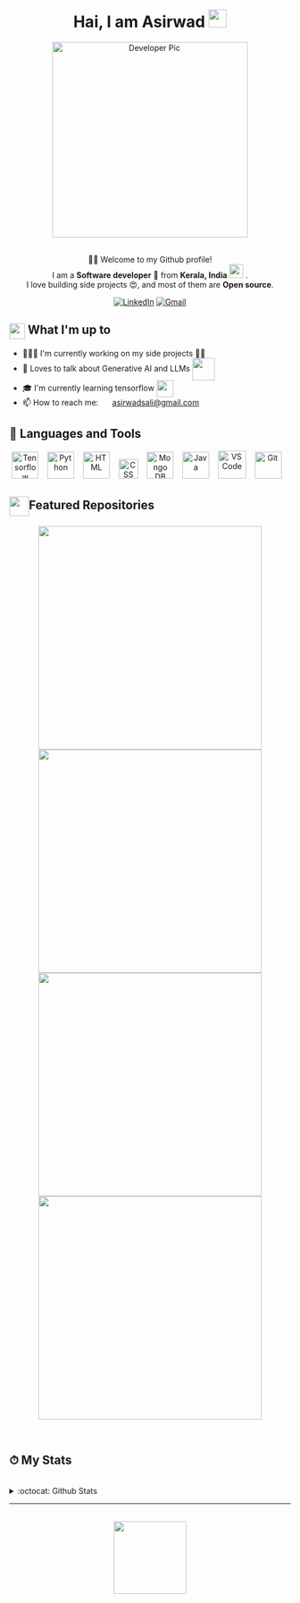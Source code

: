 <div align="center">
    <h1>Hai, I am Asirwad <img
            src="https://media.giphy.com/media/hvRJCLFzcasrR4ia7z/giphy.gif" width="32"></h1>
    <img alt="Developer Pic"
        src="https://user-images.githubusercontent.com/49222186/110210369-58458c80-7eb7-11eb-9d6e-2129358b3098.png" width="350"/>
    <br/><br/>
    <p>🙏🏻 Welcome to my Github profile!<br />
        I am a <b>Software developer</b> 🚀 from <b>Kerala, India</b> <img
            src="https://upload.wikimedia.org/wikipedia/en/thumb/4/41/Flag_of_India.svg/800px-Flag_of_India.svg.png?20230723002237" width="25" /> .<br />
        I love building side projects 😍, and most of them are <b>Open source</b>. </p>
    <div>
        <a href="https://www.linkedin.com/in/asirwad-sali-58446620a" target="_blank"><img alt="LinkedIn"
                src="https://img.shields.io/badge/linkedin-%230077B5.svg?&style=for-the-badge&logo=linkedin&logoColor=white" /></a>
        <a href="mailto:asirwadsali@gmail.com" target="_blank"><img alt="Gmail"
                src="https://img.shields.io/badge/-Gmail-D14836?style=for-the-badge&logo=Gmail&logoColor=white" /></a>
    </div>
</div>

<div>
    <div>
        <h2><img align="center"
                src="https://emojis.slackmojis.com/emojis/images/1584726375/8272/blob-cool.gif?1584726375" width="28" />
            What I'm up to</h2>
        <ul>
            <li> 👨🏻‍💻 I'm currently working on my side projects ✍🏻</li>
            <li> 💬 Loves to talk about Generative AI and LLMs <img align="center"
                    src="https://icons.veryicon.com/png/o/education-technology/blue-gray-solid-blend-icon/artificial-intelligence-5.png"
                    width="40" /></li>
            <li> 🎓 I'm currently learning tensorflow <img align="center"
                    src="https://upload.wikimedia.org/wikipedia/commons/thumb/2/2d/Tensorflow_logo.svg/1915px-Tensorflow_logo.svg.png"
                    width="30" /></li>
            <li>📫 How to reach me: <img align="center"
                    src="https://emojis.slackmojis.com/emojis/images/1450319444/38/gmail.png?1450319444" width="17" />
                <a href="mailto:asirwadsali@gmail.com" target="_blank">asirwadsali@gmail.com</a></li>
        </ul>
    </div>
    <div>
        <h2>🧰 Languages and Tools</h2>
        <p align="center">
            <img src="https://upload.wikimedia.org/wikipedia/commons/thumb/2/2d/Tensorflow_logo.svg/1915px-Tensorflow_logo.svg.png" alt="Tensorflow"
                width="48" />&nbsp;&nbsp;&nbsp
            <img src="https://upload.wikimedia.org/wikipedia/commons/c/c3/Python-logo-notext.svg" alt="Python"
                width="48" />&nbsp;&nbsp;&nbsp
            <img src="https://upload.wikimedia.org/wikipedia/commons/6/61/HTML5_logo_and_wordmark.svg" alt="HTML"
                width="48" />&nbsp;&nbsp;&nbsp
            <img src="https://upload.wikimedia.org/wikipedia/commons/d/d5/CSS3_logo_and_wordmark.svg" alt="CSS"
                width="35" />&nbsp;&nbsp;&nbsp
            <img src="https://avatars1.githubusercontent.com/u/45120?s=200&v=4" alt="Mongo DB"
                width="48" />&nbsp;&nbsp;&nbsp
            <img src="https://cdn.jsdelivr.net/npm/programming-languages-logos@0.0.3/src/java/java_64x64.png" width="48"
                alt="Java" />&nbsp;&nbsp;&nbsp
            <img src="https://upload.wikimedia.org/wikipedia/commons/9/9a/Visual_Studio_Code_1.35_icon.svg" alt="VS Code" width="50" />&nbsp;&nbsp;&nbsp
            <img src="https://upload.wikimedia.org/wikipedia/commons/3/3f/Git_icon.svg" alt="Git"
                width="48" />&nbsp;&nbsp;&nbsp
        </p>
    </div>
    <div>
        <h2><img align="center" width="35"
                src="https://emojis.slackmojis.com/emojis/images/1531847048/4223/blob-100.gif?1531847048" />Featured
            Repositories</h2>
        <p align="center">
            <a href="https://github.com/Asirwad/InvisiCipher">
                <img src="https://github-readme-stats.vercel.app/api/pin/?username=Asirwad&repo=InvisiCipher&theme=dark" width="400" /></a>
            <a href="https://github.com/Asirwad/ATM-management-system">
                <img src="https://github-readme-stats.vercel.app/api/pin/?username=Asirwad&repo=ATM-management-system&theme=dark" width="400"/></a>
            <a href="https://github.com/Asirwad/Color-Craft-GAN">
                <img src="https://github-readme-stats.vercel.app/api/pin/?username=Asirwad&repo=Color-Craft-GAN&theme=dark" width="400"/></a>
            <a href="https://github.com/Asirwad/Image-Classifier-Tensorflow-Fashionmnist">
                <img src="https://github-readme-stats.vercel.app/api/pin/?username=Asirwad&repo=Image-Classifier-Tensorflow-Fashionmnist&theme=dark" width="400"/></a>
        </p>
    </div>
    <br />
    <div>
        <h2>⏱ My Stats
        </h2>
    </div>
    <br />
    <div>
        <details>
            <summary>
                :octocat: Github Stats
            </summary>
            <br />
            <p align="center">
                <img height="160" alt="Asirwad's Github Stats"
                    src="https://github-readme-stats.vercel.app/api?username=Asirwad&show_icons=true&hide_border=true&theme=dark&count_private=true" />
                <img alt="Asirwad's Github Stats" height="160"
                    src="https://github-readme-stats.vercel.app/api/top-langs/?username=Asirwad&hide=assembly&layout=compact&theme=dark" />
            </p>
        </details>
    </div>

</div>

<hr />
</br>
<div align="center">
    <img src="https://komarev.com/ghpvc/?username=Asirwad&color=brightgreen&style=flat-square&label=PROFILE+VIEWS +"
        width="130" /><br />
</div>
